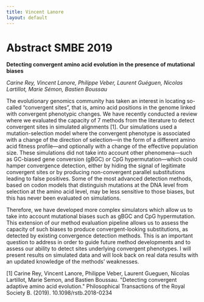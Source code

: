 ```yaml
---
title: Vincent Lanore
layout: default
---
```


# Abstract SMBE 2019

**Detecting convergent amino acid evolution in the presence of mutational biases**

*Carine Rey, Vincent Lanore, Philippe Veber, Laurent Guéguen, Nicolas Lartillot, Marie Sémon, Bastien Boussau*

The evolutionary genomics community has taken an interest in locating so-called “convergent sites”, that is, amino acid positions in the genome linked with convergent phenotypic changes. We have recently conducted a review where we evaluated the capacity of 7 methods from the literature to detect convergent sites in simulated alignments [1]. Our simulations used a mutation-selection model where the convergent phenotype is associated with a change of the direction of selection—in the form of a different amino acid fitness profile—and optionally with a change of the effective population size. These simulations did not take into account other phenomena—such as GC-biased gene conversion (gBGC) or CpG hypermutation—which could hamper convergence detection, either by hiding the signal of legitimate convergent sites or by producing non-convergent parallel substitutions leading to false positives. Some of the most advanced detection methods, based on codon models that distinguish mutations at the DNA level from selection at the amino acid level, may be less sensitive to those biases, but this has never been evaluated on simulations.

Therefore, we have developed more complex simulators which allow us to take into account mutational biases such as gBGC and CpG hypermutation. This extension of our method evaluation pipeline allows us to assess the capacity of such biases to produce convergent-looking substitutions, as detected by existing convergence detection methods. This is an important question to address in order to guide future method developments and to assess our ability to detect sites underlying convergent phenotypes. I will present results on simulated data and will look back on real data results with an updated knowledge of the methods’ weaknesses.

[1] Carine Rey, Vincent Lanore, Philippe Veber, Laurent Gueguen, Nicolas Lartillot, Marie Semon, and Bastien Boussau. "Detecting convergent adaptive amino acid evolution." Philosophical Transactions of the Royal Society B. (2019). 10.1098/rstb.2018-0234
